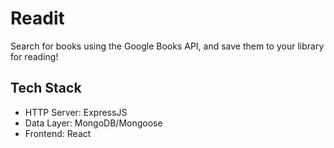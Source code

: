 # Readit

Search for books using the Google Books API, and save them to your library for reading!

## Tech Stack
* HTTP Server: ExpressJS
* Data Layer: MongoDB/Mongoose
* Frontend: React